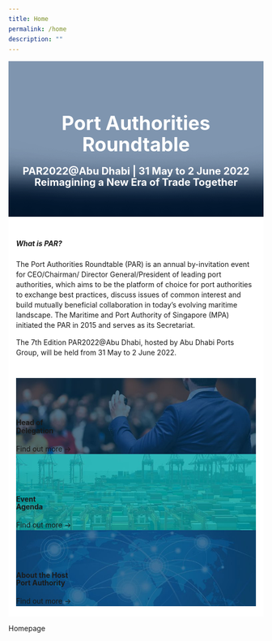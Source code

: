 ```yaml
---
title: Home
permalink: /home
description: ""
---
```

<style>
	body {font-size:14px;line-height:1.42857143;}
	h1, h2, h3, h4, h5, h6 {line-height:1.1;}
	.content p {margin:0 0 15px;font-size:inherit;line-height:inherit;}
	.mobile {display:block!important;}
	.desktop {display:none!important;}
	#main-content .bp-section {padding:0;}
	#main-content .bp-section-pagetitle {display:none;}
	#main-content .bp-container {width:100%;max-width:100%;min-height:250px;padding:0!important;}
	#main-content .bp-container .row {margin:0;}
	#main-content .bp-container .col {padding:0;}
	#main-content .col.is-8 {width:100%;margin:0;}
	#main-content .col.is-1 {display:none;}
	@media(min-width:1280px) {
		.mobile {display:none!important;}
		.desktop {display:block!important;}
	}
	
	.masthead {position:relative;margin:0!important;}
	.masthead .overlay {position:absolute;width:100%;top:0;left:0;}
	.masthead figcaption {position:absolute;width:100%;bottom:20%;left:0;}
	.masthead h1 {margin: 0 auto 20px;color: #fff;font-size:20px;font-style:normal;text-align: center;text-transform: none;letter-spacing:normal;}
	.masthead h3 {margin: 0 auto;color: #fff;font-size:14px;font-style:normal;text-align: center;text-transform: none;}
	.home-main {padding:20px 15px;background:#fff;}
	.what-is-par {margin:0 0 20px;}
	.par-highlights {display:flex;flex-wrap:wrap;}
	.par-highlights .entry {width:100%;}
	.par-highlights figure {position:relative;margin:0;}
	.par-highlights figcaption {position:absolute;bottom:0;left:0;}
	@media(min-width:480px) {
		.masthead h1 {font-size:30px;}
		.masthead h3 {font-size:16px;}
	}
	@media(min-width:768px) {
		.masthead h1 {font-size:38px;}
		.masthead h3 {font-size:20px;}
		.home-main {max-width:720px;margin:0 auto;}
		.what-is-par {margin:0 0 40px;}
	}
	@media(min-width:992px) {
		.masthead h1 {font-size:60px;}
		.masthead h3 {font-size:40px;}
		.home-main {max-width:970px;}
		.par-highlights .entry {width:33.3333%;}
	}
	@media(min-width:1280px) {
		.masthead figcaption {bottom:30%;}
		.home-main {position:relative;padding:50px;margin:-10% auto 0;}
	}
	@media(min-width:1440px) {
		.home-main {max-width:1280px;}
	}
</style>
<figure class="masthead">
	<div class="mobile">
		<img class="overlay" src="/images/Homepage/overlay-m.png" />
		<img src="/images/Homepage/bg-homepage-m.jpg" />
	</div>
	<div class="desktop">
		<img class="overlay" src="/images/Homepage/overlay-d.png" />
		<img src="/images/Homepage/bg-homepage-d.jpg" />
	</div>
	<figcaption>
		<h1>Port Authorities Roundtable</h1>
		<h3>PAR2022@Abu Dhabi | 31 May to 2 June 2022<br/>Reimagining a New Era of Trade Together</h3>
	</figcaption>
</figure>
<div class="home-main">
	<div class="what-is-par">
		<h5>What is PAR?</h5>
		<p>The Port Authorities Roundtable (PAR) is an annual by-invitation event for CEO/Chairman/ Director General/President of leading port authorities, which aims to be the platform of choice for port authorities to exchange best practices, discuss issues of common interest and build mutually beneficial collaboration in today’s evolving maritime landscape. The Maritime and Port Authority of Singapore (MPA) initiated the PAR in 2015 and serves as its Secretariat.</p>
		<p>The 7th Edition PAR2022@Abu Dhabi, hosted by Abu Dhabi Ports Group, will be held from 31 May to 2 June 2022.</p>
	</div>
	<div class="par-highlights">
		<div class="entry">
			<a href="/head-of-delegation">
				<figure>
					<img class="mobile" src="/images/Homepage/bg-head-of-delegation-m.jpg" />
					<img class="desktop" src="/images/Homepage/bg-head-of-delegation-d.jpg" />
					<figcaption>
						<h4>Head of<br/>Delegation</h4>
						<span>Find out more -></span>
					</figcaption>
				</figure>
			</a>
		</div>
		<div class="entry">
			<a href="/agenda">
				<figure>
					<img class="mobile" src="/images/Homepage/bg-event-m.jpg" />
					<img class="desktop" src="/images/Homepage/bg-event-d.jpg" />
					<figcaption>
						<h4>Event<br/>Agenda</h4>
						<span>Find out more -></span>
					</figcaption>
				</figure>
			</a>
		</div>
		<div class="entry">
			<a href="/about">
				<figure>
					<img class="mobile" src="/images/Homepage/bg-about-m.jpg" />
				<img class="desktop" src="/images/Homepage/bg-about-d.jpg" />
					<figcaption>
						<h4>About the Host<br/>Port Authority</h4>
						<span>Find out more -></span>
					</figcaption>
				</figure>
			</a>
		</div>
	</div>
</div>
<p>Homepage</p>